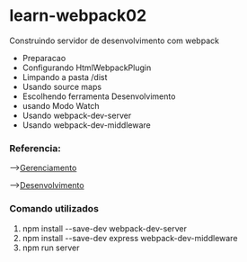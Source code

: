 # learn-webpack02
<p>Construindo servidor de desenvolvimento com webpack</p>
<ul><li>Preparacao</li>
<li>Configurando HtmlWebpackPlugin</li>
<li>Limpando a pasta /dist</li>
<li> Usando source maps </li>
<li>Escolhendo ferramenta Desenvolvimento</li>
<li>usando Modo Watch</li>
<li>Usando webpack-dev-server</li>
<li>Usando webpack-dev-middleware</li>
</ul>
<h3>Referencia:</h3>
<p>--><a href="https://webpack.js.org/guides/output-management/" target="_blank" rel="noreferrer noopener">Gerenciamento</a></p>
<p>--><a href="https://webpack.js.org/guides/development/" target="_blank" rel="noreferrer noopener">Desenvolvimento</a></p>
<h3>Comando utilizados</h3>
<ol>
  <li>npm install --save-dev webpack-dev-server</li>
<li>npm install --save-dev express webpack-dev-middleware</li>
<li>npm run server</li>
</ol>
